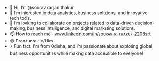 - 👋 Hi, I’m @sourav ranjan thakur
- 👀 I’m interested in data analytics, business solutions, and innovative tech tools.
- 💞️ I’m looking to collaborate on projects related to data-driven decision-making, business intelligence, and digital marketing solutions.
- 📫 How to reach me - www.linkedin.com/in/ꜱᴏᴜʀᴀᴠ-ʀ-ᴛʜᴀᴋᴜʀ-2208srt
- 😄 Pronouns: He/Him
- ⚡ Fun fact: I'm from Odisha, and I’m passionate about exploring global business opportunities while making data accessible to everyone!


<!---
sourav2208/sourav2208 is a ✨ special ✨ repository because its `README.md` (this file) appears on your GitHub profile.
You can click the Preview link to take a look at your changes.
--->
